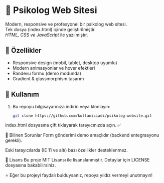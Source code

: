 # 🧠 Psikolog Web Sitesi

Modern, responsive ve profesyonel bir psikolog web sitesi.  
Tek dosya (index.html) içinde geliştirilmiştir.  
*HTML, CSS ve JavaScript* ile yazılmıştır.

## 🚀 Özellikler
- Responsive design (mobil, tablet, desktop uyumlu)  
- Modern animasyonlar ve hover efektleri  
- Randevu formu (demo modunda)  
- Gradient & glassmorphism tasarım  

## 🚦 Kullanım
1. Bu repoyu bilgisayarınıza indirin veya klonlayın:  
   ```bash
   git clone https://github.com/kullaniciadi/psikolog-website.git
index.html dosyasına çift tıklayarak tarayıcınızda açın. ✅

🐛 Bilinen Sorunlar
Form gönderimi demo amaçlıdır (backend entegrasyonu gerekli).

Eski tarayıcılarda (IE 11 ve altı) bazı özellikler desteklenmez.

📄 Lisans
Bu proje MIT Lisansı ile lisanslanmıştır.
Detaylar için LICENSE dosyasına bakabilirsiniz.

⭐ Eğer bu projeyi faydalı bulduysanız, repoya yıldız vermeyi unutmayın!
